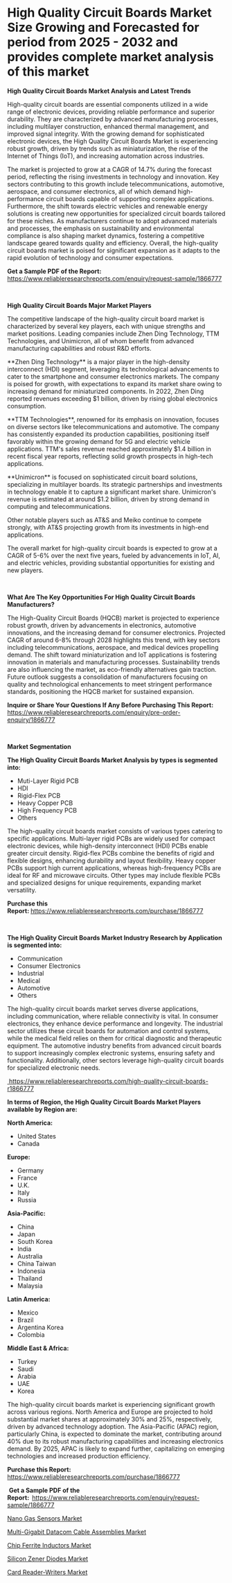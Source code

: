 <p><h1>High Quality Circuit Boards Market Size Growing and Forecasted for period from 2025 - 2032 and provides complete market analysis of this market</h1></p><p><strong>High Quality Circuit Boards Market Analysis and Latest Trends</strong></p>
<p><p>High-quality circuit boards are essential components utilized in a wide range of electronic devices, providing reliable performance and superior durability. They are characterized by advanced manufacturing processes, including multilayer construction, enhanced thermal management, and improved signal integrity. With the growing demand for sophisticated electronic devices, the High Quality Circuit Boards Market is experiencing robust growth, driven by trends such as miniaturization, the rise of the Internet of Things (IoT), and increasing automation across industries.</p><p>The market is projected to grow at a CAGR of 14.7% during the forecast period, reflecting the rising investments in technology and innovation. Key sectors contributing to this growth include telecommunications, automotive, aerospace, and consumer electronics, all of which demand high-performance circuit boards capable of supporting complex applications. Furthermore, the shift towards electric vehicles and renewable energy solutions is creating new opportunities for specialized circuit boards tailored for these niches. As manufacturers continue to adopt advanced materials and processes, the emphasis on sustainability and environmental compliance is also shaping market dynamics, fostering a competitive landscape geared towards quality and efficiency. Overall, the high-quality circuit boards market is poised for significant expansion as it adapts to the rapid evolution of technology and consumer expectations.</p></p>
<p><strong>Get a Sample PDF of the Report:&nbsp;</strong> <a href="https://www.reliableresearchreports.com/enquiry/request-sample/1866777?utm_campaign=9&utm_medium=2&utm_source=Github&utm_content=ia&utm_term=13022025&utm_id=high-quality-circuit-boards">https://www.reliableresearchreports.com/enquiry/request-sample/1866777</a></p>
<p>&nbsp;</p>
<p><strong>High Quality Circuit Boards Major Market Players</strong></p>
<p><p>The competitive landscape of the high-quality circuit board market is characterized by several key players, each with unique strengths and market positions. Leading companies include Zhen Ding Technology, TTM Technologies, and Unimicron, all of whom benefit from advanced manufacturing capabilities and robust R&D efforts. </p><p>**Zhen Ding Technology** is a major player in the high-density interconnect (HDI) segment, leveraging its technological advancements to cater to the smartphone and consumer electronics markets. The company is poised for growth, with expectations to expand its market share owing to increasing demand for miniaturized components. In 2022, Zhen Ding reported revenues exceeding $1 billion, driven by rising global electronics consumption.</p><p>**TTM Technologies**, renowned for its emphasis on innovation, focuses on diverse sectors like telecommunications and automotive. The company has consistently expanded its production capabilities, positioning itself favorably within the growing demand for 5G and electric vehicle applications. TTM's sales revenue reached approximately $1.4 billion in recent fiscal year reports, reflecting solid growth prospects in high-tech applications.</p><p>**Unimicron** is focused on sophisticated circuit board solutions, specializing in multilayer boards. Its strategic partnerships and investments in technology enable it to capture a significant market share. Unimicron's revenue is estimated at around $1.2 billion, driven by strong demand in computing and telecommunications.</p><p>Other notable players such as AT&S and Meiko continue to compete strongly, with AT&S projecting growth from its investments in high-end applications. </p><p>The overall market for high-quality circuit boards is expected to grow at a CAGR of 5-6% over the next five years, fueled by advancements in IoT, AI, and electric vehicles, providing substantial opportunities for existing and new players.</p></p>
<p>&nbsp;</p>
<p><strong>What Are The Key Opportunities For High Quality Circuit Boards Manufacturers?</strong></p>
<p><p>The High-Quality Circuit Boards (HQCB) market is projected to experience robust growth, driven by advancements in electronics, automotive innovations, and the increasing demand for consumer electronics. Projected CAGR of around 6-8% through 2028 highlights this trend, with key sectors including telecommunications, aerospace, and medical devices propelling demand. The shift toward miniaturization and IoT applications is fostering innovation in materials and manufacturing processes. Sustainability trends are also influencing the market, as eco-friendly alternatives gain traction. Future outlook suggests a consolidation of manufacturers focusing on quality and technological enhancements to meet stringent performance standards, positioning the HQCB market for sustained expansion.</p></p>
<p><strong>Inquire or Share Your Questions If Any Before Purchasing This Report:</strong> <a href="https://www.reliableresearchreports.com/enquiry/pre-order-enquiry/1866777?utm_campaign=9&utm_medium=2&utm_source=Github&utm_content=ia&utm_term=13022025&utm_id=high-quality-circuit-boards">https://www.reliableresearchreports.com/enquiry/pre-order-enquiry/1866777</a></p>
<p>&nbsp;</p>
<p><strong>Market Segmentation</strong></p>
<p><strong>The High Quality Circuit Boards Market Analysis by types is segmented into:</strong></p>
<p><ul><li>Muti-Layer Rigid PCB</li><li>HDI</li><li>Rigid-Flex PCB</li><li>Heavy Copper PCB</li><li>High Frequency PCB</li><li>Others</li></ul></p>
<p><p>The high-quality circuit boards market consists of various types catering to specific applications. Multi-layer rigid PCBs are widely used for compact electronic devices, while high-density interconnect (HDI) PCBs enable greater circuit density. Rigid-flex PCBs combine the benefits of rigid and flexible designs, enhancing durability and layout flexibility. Heavy copper PCBs support high current applications, whereas high-frequency PCBs are ideal for RF and microwave circuits. Other types may include flexible PCBs and specialized designs for unique requirements, expanding market versatility.</p></p>
<p><strong>Purchase this Report:&nbsp;</strong><a href="https://www.reliableresearchreports.com/purchase/1866777?utm_campaign=9&utm_medium=2&utm_source=Github&utm_content=ia&utm_term=13022025&utm_id=high-quality-circuit-boards">https://www.reliableresearchreports.com/purchase/1866777</a></p>
<p>&nbsp;</p>
<p><strong>The High Quality Circuit Boards Market Industry Research by Application is segmented into:</strong></p>
<p><ul><li>Communication</li><li>Consumer Electronics</li><li>Industrial</li><li>Medical</li><li>Automotive</li><li>Others</li></ul></p>
<p><p>The high-quality circuit boards market serves diverse applications, including communication, where reliable connectivity is vital. In consumer electronics, they enhance device performance and longevity. The industrial sector utilizes these circuit boards for automation and control systems, while the medical field relies on them for critical diagnostic and therapeutic equipment. The automotive industry benefits from advanced circuit boards to support increasingly complex electronic systems, ensuring safety and functionality. Additionally, other sectors leverage high-quality circuit boards for specialized electronic needs.</p></p>
<p><a href="https://www.reliableresearchreports.com/high-quality-circuit-boards-r1866777?utm_campaign=9&utm_medium=2&utm_source=Github&utm_content=ia&utm_term=13022025&utm_id=high-quality-circuit-boards">&nbsp;https://www.reliableresearchreports.com/high-quality-circuit-boards-r1866777</a></p>
<p><strong>In terms of Region, the High Quality Circuit Boards Market Players available by Region are:</strong></p>
<p>
    <p> <strong> North America: </strong>
        <ul>
            <li>United States</li>
            <li>Canada</li>
        </ul>
        </p> 
    <p> <strong> Europe: </strong>
        <ul>
            <li>Germany</li>
            <li>France</li>
            <li>U.K.</li>
            <li>Italy</li>
            <li>Russia</li>
        </ul>
        </p> 
    <p> <strong> Asia-Pacific: </strong>
        <ul>
            <li>China</li>
            <li>Japan</li>
            <li>South Korea</li>
            <li>India</li>
            <li>Australia</li>
            <li>China Taiwan</li>
            <li>Indonesia</li>
            <li>Thailand</li>
            <li>Malaysia</li>
        </ul>
        </p> 
    <p> <strong> Latin America: </strong>
        <ul>
            <li>Mexico</li>
            <li>Brazil</li>
            <li>Argentina Korea</li>
            <li>Colombia</li>
        </ul>
        </p> 
    <p> <strong> Middle East & Africa: </strong>
        <ul>
            <li>Turkey</li>
            <li>Saudi</li>
            <li>Arabia</li>
            <li>UAE</li>
            <li>Korea</li>
        </ul>
    </p>
    </p>
<p><p>The high-quality circuit boards market is experiencing significant growth across various regions. North America and Europe are projected to hold substantial market shares at approximately 30% and 25%, respectively, driven by advanced technology adoption. The Asia-Pacific (APAC) region, particularly China, is expected to dominate the market, contributing around 40% due to its robust manufacturing capabilities and increasing electronics demand. By 2025, APAC is likely to expand further, capitalizing on emerging technologies and increased production efficiency.</p></p>
<p><strong>Purchase this Report: </strong><a href="https://www.reliableresearchreports.com/purchase/1866777?utm_campaign=9&utm_medium=2&utm_source=Github&utm_content=ia&utm_term=13022025&utm_id=high-quality-circuit-boards">https://www.reliableresearchreports.com/purchase/1866777</a></p>
<p>&nbsp;<strong>Get a Sample PDF of the Report:&nbsp;&nbsp;</strong><a href="https://www.reliableresearchreports.com/enquiry/request-sample/1866777?utm_campaign=9&utm_medium=2&utm_source=Github&utm_content=ia&utm_term=13022025&utm_id=high-quality-circuit-boards">https://www.reliableresearchreports.com/enquiry/request-sample/1866777</a></p>
<p><strong></strong></p>
<p><p><a href="https://github.com/dingharhouma/Market-Research-Report-List-1/blob/main/nano-gas-sensors-market.md?utm_campaign=9&utm_medium=2&utm_source=Github&utm_content=ia&utm_term=13022025&utm_id=high-quality-circuit-boards">Nano Gas Sensors Market</a></p><p><a href="https://github.com/verikaahova/Market-Research-Report-List-1/blob/main/multi-gigabit-datacom-cable-assemblies-market.md?utm_campaign=9&utm_medium=2&utm_source=Github&utm_content=ia&utm_term=13022025&utm_id=high-quality-circuit-boards">Multi-Gigabit Datacom Cable Assemblies Market</a></p><p><a href="https://github.com/tashiafun920/Market-Research-Report-List-1/blob/main/chip-ferrite-inductors-market.md?utm_campaign=9&utm_medium=2&utm_source=Github&utm_content=ia&utm_term=13022025&utm_id=high-quality-circuit-boards">Chip Ferrite Inductors Market</a></p><p><a href="https://github.com/tshumaalzlam0/Market-Research-Report-List-1/blob/main/silicon-zener-diodes-market.md?utm_campaign=9&utm_medium=2&utm_source=Github&utm_content=ia&utm_term=13022025&utm_id=high-quality-circuit-boards">Silicon Zener Diodes Market</a></p><p><a href="https://github.com/ezahdyre/Market-Research-Report-List-1/blob/main/card-reader-writers-market.md?utm_campaign=9&utm_medium=2&utm_source=Github&utm_content=ia&utm_term=13022025&utm_id=high-quality-circuit-boards">Card Reader-Writers Market</a></p></p>